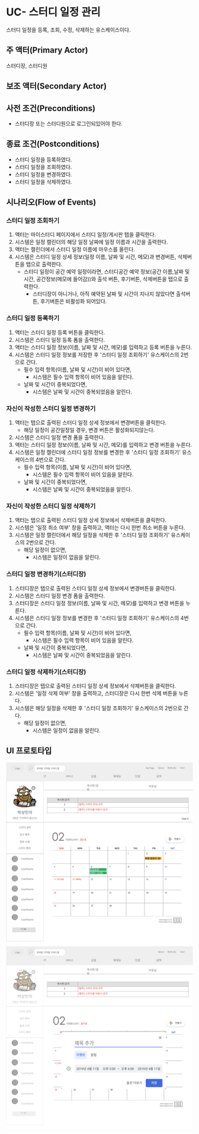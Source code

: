 # UC- 스터디 일정 관리

스터디 일정을 등록, 조회, 수정, 삭제하는 유스케이스이다.

## 주 액터(Primary Actor)

스터디장, 스터디원

## 보조 액터(Secondary Actor)

## 사전 조건(Preconditions)

- 스터디장 또는 스터디원으로 로그인되있어야 한다.

## 종료 조건(Postconditions)

- 스터디 일정을 등록하였다.
- 스터디 일정을 조회하였다.
- 스터디 일정을 변경하였다.
- 스터디 일정을 삭제하였다.

## 시나리오(Flow of Events)

### 스터디 일정 조회하기

1. 액터는 마이스터디 페이지에서 스터디 일정/게시판 탭을 클릭한다.
2. 시스템은 일정 캘린더의 해당 일정 날짜에 일정 이름과 시간을 출력한다.
3. 액터는 캘린더에서 스터디 일정 이름에 마우스를 올린다.
4. 시스템은 스터디 일정 상세 정보(일정 이름, 날짜 및 시간, 메모)과 변경버튼, 삭제버튼을 탭으로 출력한다.
    - 스터디 일정이 공간 예약 일정이라면, 스터디공간 예약 정보(공간 이름,날짜 및 시간, 공간정보(메모에 들어감))와 출석 버튼, 후기버튼, 삭제버튼을 탭으로 출력한다.
        - 스터디장이 아니거나, 아직 예약된 날짜 및 시간이 지나지 않았다면 출석버튼, 후기버튼은 비활성화 되어있다.

### 스터디 일정 등록하기 

1. 액터는 스터디 일정 등록 버튼을 클릭한다.
2. 시스템은 스터디 일정 등록 폼을 출력한다.
3. 액터는 스터디 일정 정보(이름, 날짜 및 시간, 메모)를 입력하고 등록 버튼을 누른다.
4. 시스템은 스터디 일정 정보를 저장한 후 '스터디 일정 조회하기' 유스케이스의 2번으로 간다.
    - 필수 입력 항목(이름, 날짜 및 시간)이 비어 있다면,
        - 시스템은 필수 입력 항목이 비어 있음을 알린다.
    - 날짜 및 시간이 중복되었다면,
        - 시스템은 날짜 및 시간이 중복되었음을 알린다.

### 자신이 작성한 스터디 일정 변경하기

1. 액터는 탭으로 출력된 스터디 일정 상세 정보에서 변경버튼을 클릭한다.
    - 해당 일정이 공간일정일 경우, 변경 버튼은 활성화되지않는다.
2. 시스템은 스터디 일정 변경 폼을 출력한다.
3. 액터는 스터디 일정 정보(이름, 날짜 및 시간, 메모)를 입력하고 변경 버튼을 누른다.
4. 시스템은 일정 캘린더에 스터디 일정 정보를 변경한 후 '스터디 일정 조회하기' 유스케이스의 4번으로 간다.
    - 필수 입력 항목(이름, 날짜 및 시간)이 비어 있다면,
        - 시스템은 필수 입력 항목이 비어 있음을 알린다.
    - 날짜 및 시간이 중복되었다면,
        - 시스템은 날짜 및 시간이 중복되었음을 알린다.


### 자신이 작성한 스터디 일정 삭제하기

1. 액터는 탭으로 출력된 스터디 일정 상세 정보에서 삭제버튼을 클릭한다.
2. 시스템은 '일정 취소 여부' 창을 출력하고, 액터는 다시 한번 취소 버튼을 누른다.
3. 시스템은 일정 캘린더에서 해당 일정을 삭제한 후 '스터디 일정 조회하기' 유스케이스의 2번으로 간다.
    - 해당 일정이 없으면,
        - 시스템은 일정이 없음을 알린다.
        

### 스터디 일정 변경하기(스터디장)

1. 스터디장은 탭으로 출력된 스터디 일정 상세 정보에서 변경버튼을 클릭한다.
2. 시스템은 스터디 일정 변경 폼을 출력한다.
3. 스터디장은 스터디 일정 정보(이름, 날짜 및 시간, 메모)를 입력하고 변경 버튼을 누른다.
4. 시스템은 스터디 일정 정보를 변경한 후 '스터디 일정 조회하기' 유스케이스의 4번으로 간다.
    - 필수 입력 항목(이름, 날짜 및 시간)이 비어 있다면,
        - 시스템은 필수 입력 항목이 비어 있음을 알린다.
    - 날짜 및 시간이 중복되었다면,
        - 시스템은 날짜 및 시간이 중복되었음을 알린다.


### 스터디 일정 삭제하기(스터디장)

1. 스터디장은 탭으로 출력된 스터디 일정 상세 정보에서 삭제버튼을 클릭한다.
2. 시스템은 '일정 삭제 여부' 창을 출력하고, 스터디장은 다시 한번 삭제 버튼을 누른다.
3. 시스템은 해당 일정을 삭제한 후 '스터디 일정 조회하기' 유스케이스의 2번으로 간다.
    - 해당 일정이 없으면,
        - 시스템은 일정이 없음을 알린다.

## UI 프로토타입

![스터디 일정](images/uc-스터디일정2.png)
![스터디 일정](images/uc-스터디일정.png)
